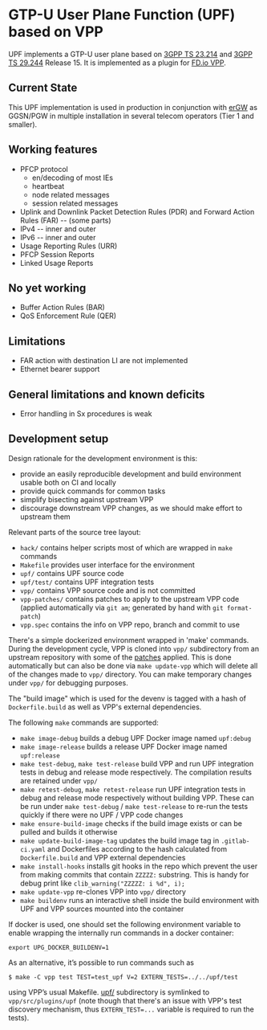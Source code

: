 GTP-U User Plane Function (UPF) based on VPP
============================================

UPF implements a GTP-U user plane based on [3GPP TS 23.214][TS23214]
and [3GPP TS 29.244][TS29244] Release 15. It is implemented as a plugin
for [FD.io VPP][VPP].


Current State
-------------

This UPF implementation is used in production in conjunction with [erGW][erGW] as
GGSN/PGW in multiple installation in several telecom operators (Tier 1 and smaller).

Working features
----------------

* PFCP protocol
  * en/decoding of most IEs
  * heartbeat
  * node related messages
  * session related messages
* Uplink and Downlink Packet Detection Rules (PDR) and
  Forward Action Rules (FAR) -- (some parts)
* IPv4 -- inner and outer
* IPv6 -- inner and outer
* Usage Reporting Rules (URR)
* PFCP Session Reports
* Linked Usage Reports

No yet working
--------------

* Buffer Action Rules (BAR)
* QoS Enforcement Rule (QER)

Limitations
-----------

* FAR action with destination LI are not implemented
* Ethernet bearer support

General limitations and known deficits
--------------------------------------

* Error handling in Sx procedures is weak

Development setup
-----------------

Design rationale for the development environment is this:

* provide an easily reproducible development and build environment
  usable both on CI and locally
* provide quick commands for common tasks
* simplify bisecting against upstream VPP
* discourage downstream VPP changes, as we should make effort to
  upstream them

Relevant parts of the source tree layout:
* `hack/` contains helper scripts most of which are wrapped in `make`
  commands
* `Makefile` provides user interface for the environment
* `upf/` contains UPF source code
* `upf/test/` contains UPF integration tests
* `vpp/` contains VPP source code and is not committed
* `vpp-patches/` contains patches to apply to the upstream VPP code
  (applied automatically via `git am`; generated by hand with `git
  format-patch`)
* `vpp.spec` contains the info on VPP repo, branch and commit to use

There's a simple dockerized environment wrapped in 'make'
commands. During the development cycle, VPP is cloned into `vpp/`
subdirectory from an upstream repository with some of the
[patches](vpp-patches/) applied. This is done automatically but can
also be done via `make update-vpp` which will delete all of the
changes made to `vpp/` directory. You can make temporary changes under
`vpp/` for debugging purposes.

The "build image" which is used for the devenv is tagged with a hash
of `Dockerfile.build` as well as VPP's external dependencies.

The following `make` commands are supported:

* `make image-debug` builds a debug UPF Docker image named `upf:debug`
* `make image-release` builds a release UPF Docker image named `upf:release`
* `make test-debug`, `make test-release` build VPP and run UPF
  integration tests in debug and release mode respectively. The
  compilation results are retained under `vpp/`
* `make retest-debug`, `make retest-release` run UPF integration tests
  in debug and release mode respectively without building VPP. These
  can be run under `make test-debug` / `make test-release` to re-run
  the tests quickly if there were no UPF / VPP code changes
* `make ensure-build-image` checks if the build image exists or can be
  pulled and builds it otherwise
* `make update-build-image-tag` updates the build image tag in
  `.gitlab-ci.yaml` and Dockerfiles according to the hash calculated
  from `Dockerfile.build` and VPP external dependencies
* `make install-hooks` installs git hooks in the repo which prevent
  the user from making commits that contain `ZZZZZ:` substring. This
  is handy for debug print like `clib_warning("ZZZZZ: i %d", i);`
* `make update-vpp` re-clones VPP into `vpp/` directory
* `make buildenv` runs an interactive shell inside the build
  environment with UPF and VPP sources mounted into the container

If docker is used, one should set the following environment variable
to enable wrapping the internally run commands in a docker container:

```
export UPG_DOCKER_BUILDENV=1
```

As an alternative, it’s possible to run commands such as

```console
$ make -C vpp test TEST=test_upf V=2 EXTERN_TESTS=../../upf/test
```

using VPP’s usual Makefile. [upf/](upf/) subdirectory is symlinked to
`vpp/src/plugins/upf` (note though that there's an issue with VPP's
test discovery mechanism, thus `EXTERN_TEST=...` variable is required
to run the tests).

[VPP]: https://fd.io
[erGW]: https://github.com/travelping/ergw
[TS23214]: http://www.3gpp.org/ftp/Specs/html-info/23214.htm
[TS29244]: http://www.3gpp.org/ftp/Specs/html-info/29244.htm
